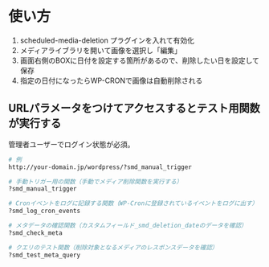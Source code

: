 # 使い方
1. scheduled-media-deletion プラグインを入れて有効化
1. メディアライブラリを開いて画像を選択し「編集」
1. 画面右側のBOXに日付を設定する箇所があるので、削除したい日を設定して保存
1. 指定の日付になったらWP-CRONで画像は自動削除される

## URLパラメータをつけてアクセスするとテスト用関数が実行する
管理者ユーザーでログイン状態が必須。

```sh
# 例
http://your-domain.jp/wordpress/?smd_manual_trigger

# 手動トリガー用の関数（手動でメディア削除関数を実行する）
?smd_manual_trigger

# Cronイベントをログに記録する関数（WP-Cronに登録されているイベントをログに出す）
?smd_log_cron_events

# メタデータの確認関数（カスタムフィールド_smd_deletion_dateのデータを確認）
?smd_check_meta 

# クエリのテスト関数（削除対象となるメディアのレスポンスデータを確認）
?smd_test_meta_query 
```